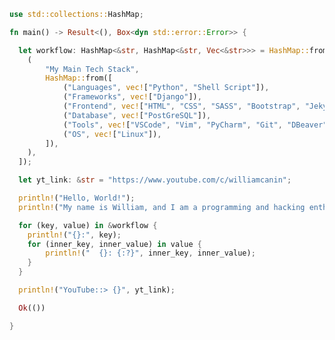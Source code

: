 <!-- ### <img src="https://media.giphy.com/media/hvRJCLFzcasrR4ia7z/giphy.gif" width="25px"> Hi there -->

<!--
**williamcanin/williamcanin** is a ✨ _special_ ✨ repository because its `README.md` (this file) appears on your GitHub profile.

Here are some ideas to get you started:

- 🔭 I’m currently working on ...
- 🌱 I’m currently learning ...
- 👯 I’m looking to collaborate on ...
- 🤔 I’m looking for help with ...
- 💬 Ask me about ...
- 📫 How to reach me: ...
- 😄 Pronouns: ...
- ⚡ Fun fact: ...
-->

<!--
```python
#!/usr/bin/env python3

print("Hello, World!")
print("My name is William, and I am a programming and hacking enthusiast.")

MY_ENVIRONMENT = "https://github.com/williamcanin/my_environment"

workflow = {
    "my_main_tech_stack": {
        "Languages": ["Rust", "Python", "Shell Script"],
        "Frameworks": ["Django"],
        "Frontend": ["HTML", "CSS", "SASS", "Bootstrap", "Jekyll"],
        "Database": ["PostGreSQL"],
        "Tools": ["VSCode", "Vim", "PyCharm", "Git", "DBeaver"],
        "OS": ["Linux"]
    },
}

follow_me = {
    "YouTube": "https://www.youtube.com/c/williamcanin",
}
```
<img width="340px" src="https://github-readme-stats.vercel.app/api/top-langs/?username=williamcanin&hide=html,coffeescript,makefile,mako,pug,batchfile,ruby,tsql,procfile&hide_border=true&layout=compact&theme=buefy"/> <img width="405px" src="https://github-readme-stats.vercel.app/api?username=williamcanin&theme=buefy&hide_border=true"/>
-->

```rust
use std::collections::HashMap;

fn main() -> Result<(), Box<dyn std::error::Error>> {

  let workflow: HashMap<&str, HashMap<&str, Vec<&str>>> = HashMap::from([
    (
        "My Main Tech Stack",
        HashMap::from([
            ("Languages", vec!["Python", "Shell Script"]),
            ("Frameworks", vec!["Django"]),
            ("Frontend", vec!["HTML", "CSS", "SASS", "Bootstrap", "Jekyll"]),
            ("Database", vec!["PostGreSQL"]),
            ("Tools", vec!["VSCode", "Vim", "PyCharm", "Git", "DBeaver"]),
            ("OS", vec!["Linux"]),
        ]),
    ),
  ]);

  let yt_link: &str = "https://www.youtube.com/c/williamcanin";

  println!("Hello, World!");
  println!("My name is William, and I am a programming and hacking enthusiast.");

  for (key, value) in &workflow {
    println!("{}:", key);
    for (inner_key, inner_value) in value {
        println!("  {}: {:?}", inner_key, inner_value);
    }
  }

  println!("YouTube::> {}", yt_link);

  Ok(())

}
```


